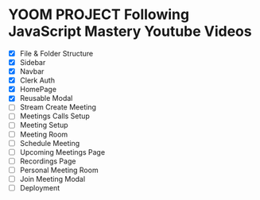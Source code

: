 # YOOM PROJECT Following JavaScript Mastery Youtube Videos

- [X] File & Folder Structure
- [X] Sidebar
- [X] Navbar
- [X] Clerk Auth
- [X] HomePage
- [X] Reusable Modal
- [ ] Stream Create Meeting
- [ ] Meetings Calls Setup
- [ ] Meeting Setup
- [ ] Meeting Room
- [ ] Schedule Meeting
- [ ] Upcoming Meetings Page
- [ ] Recordings Page
- [ ] Personal Meeting Room
- [ ] Join Meeting Modal
- [ ] Deployment